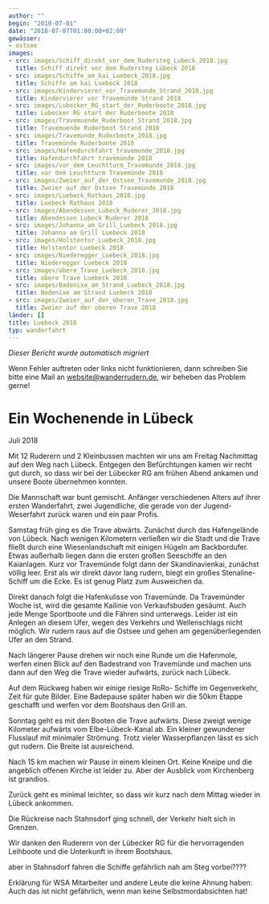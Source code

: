 ```yaml
---
author: ""
begin: "2018-07-01"
date: "2018-07-07T01:00:00+02:00"
gewässer:
- ostsee
images:
- src: images/Schiff_direkt_vor_dem_Rudersteg_Lubeck_2018.jpg
  title: Schiff direkt vor dem Rudersteg Lübeck 2018
- src: images/Schiffe_am_kai_Luebeck_2018.jpg
  title: Schiffe am kai Luebeck 2018
- src: images/Kindervierer_vor_Travemunde_Strand_2018.jpg
  title: Kindervierer vor Travemünde Strand 2018
- src: images/Lubecker_RG_start_der_Ruderboote_2018.jpg
  title: Lubecker RG start der Ruderboote 2018
- src: images/Travemuende_Ruderboot_Strand_2018.jpg
  title: Travemuende Ruderboot Strand 2018
- src: images/Travemunde_Ruderboote_2018.jpg
  title: Travemünde Ruderboote 2018
- src: images/Hafendurchfahrt_travemunde_2018.jpg
  title: Hafendurchfahrt travemünde 2018
- src: images/vor_dem_Leuchtturm_Travemunde_2018.jpg
  title: vor dem Leuchtturm Travemünde 2018
- src: images/Zweier_auf_der_Ostsee_Travemunde_2018.jpg
  title: Zweier auf der Ostsee Travemünde 2018
- src: images/Luebeck_Rathaus_2018.jpg
  title: Luebeck Rathaus 2018
- src: images/Abendessen_Lubeck_Ruderer_2018.jpg
  title: Abendessen Lubeck Ruderer 2018
- src: images/Johanna_am_Grill_Luebeck_2018.jpg
  title: Johanna am Grill Luebeck 2018
- src: images/Holstentor_Luebeck_2018.jpg
  title: Holstentor Luebeck 2018
- src: images/Niederegger_Luebeck_2018.jpg
  title: Niederegger Luebeck 2018
- src: images/obere_Trave_Luebeck_2018.jpg
  title: obere Trave Luebeck 2018
- src: images/Badenixe_am_Strand_Luebeck_2018.jpg
  title: Badenixe am Strand Luebeck 2018
- src: images/Zweier_auf_der_oberen_Trave_2018.jpg
  title: Zweier auf der oberen Trave 2018
länder: []
title: Luebeck 2018
typ: wanderfahrt
---
```



*Dieser Bericht wurde automatisch migriert*

Wenn Fehler auftreten oder links nicht funktionieren, dann schreiben Sie bitte eine Mail an website@wanderrudern.de, wir beheben das Problem gerne!



# Ein Wochenende in Lübeck


Juli 2018

Mit 12 Ruderern und 2 Kleinbussen machten wir uns am Freitag Nachmittag auf den Weg nach Lübeck. Entgegen den Befürchtungen kamen wir recht gut durch, so dass wir bei der Lübecker RG am frühen Abend ankamen und unsere Boote übernehmen konnten.

Die Mannschaft war bunt gemischt. Anfänger verschiedenen Alters auf ihrer ersten Wanderfahrt, zwei Jugendliche, die gerade von der Jugend- Weserfahrt zurück waren und ein paar Profis.

Samstag früh ging es die Trave abwärts. Zunächst durch das Hafengelände von Lübeck. Nach wenigen Kilometern verließen wir die Stadt und die Trave fließt durch eine Wiesenlandschaft mit einigen Hügeln am Backbordufer. Etwas außerhalb liegen dann die ersten großen Seeschiffe an den Kaianlagen. Kurz vor Travemünde folgt dann der Skandinavienkai, zunächst völlig leer. Erst als wir direkt davor lang rudern, biegt ein großes Stenaline- Schiff um die Ecke. Es ist genug Platz zum Ausweichen da.

Direkt danach folgt die Hafenkulisse von Travemünde. Da Travemünder Woche ist, wird die gesamte Kailinie von Verkaufsbuden gesäumt. Auch jede Menge Sportboote und die Fähren sind unterwegs. Leider ist ein Anlegen an diesem Ufer, wegen des Verkehrs und Wellenschlags nicht möglich. Wir rudern raus auf die Ostsee und gehen am gegenüberliegenden Ufer an den Strand.

Nach längerer Pause drehen wir noch eine Runde um die Hafenmole, werfen einen Blick auf den Badestrand von Travemünde und machen uns dann auf den Weg die Trave wieder aufwärts, zurück nach Lübeck.

Auf dem Rückweg haben wir einige riesige RoRo- Schiffe im Gegenverkehr, Zeit für gute Bilder. Eine Badepause später haben wir die 50km Etappe geschafft und werfen vor dem Bootshaus den Grill an.

Sonntag geht es mit den Booten die Trave aufwärts. Diese zweigt wenige Kilometer aufwärts vom Elbe-Lübeck-Kanal ab. Ein kleiner gewundener Flusslauf mit minimaler Strömung. Trotz vieler Wasserpflanzen lässt es sich gut rudern. Die Breite ist ausreichend.

Nach 15 km machen wir Pause in einem kleinen Ort. Keine Kneipe und die angeblich offenen Kirche ist leider zu. Aber der Ausblick vom Kirchenberg ist grandios.

Zurück geht es minimal leichter, so dass wir kurz nach dem Mittag wieder in Lübeck ankommen.

Die Rückreise nach Stahnsdorf ging schnell, der Verkehr hielt sich in Grenzen.

Wir danken den Ruderern von der Lübecker RG für die hervorragenden Leihboote und die Unterkunft in ihrem Bootshaus.

aber in Stahnsdorf fahren die Schiffe gefährlich nah am Steg vorbei????

Erklärung für WSA Mitarbeiter und andere Leute die keine Ahnung haben: Auch das ist nicht gefährlich, wenn man keine Selbstmordabsichten hat!